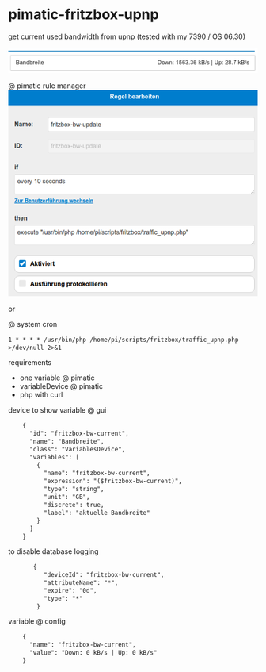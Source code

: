 # pimatic-fritzbox-upnp

get current used bandwidth from upnp (tested with my 7390 / OS 06.30)

![example](/example.png?raw=true "Example")


@ pimatic rule manager
![example pimatic rule](/rulemanager.png?raw=true "Example")

or

@ system cron
```
1 * * * * /usr/bin/php /home/pi/scripts/fritzbox/traffic_upnp.php >/dev/null 2>&1
```


requirements
- one variable @ pimatic
- variableDevice @ pimatic
- php with curl

device to show variable @ gui
````
    {
      "id": "fritzbox-bw-current",
      "name": "Bandbreite",
      "class": "VariablesDevice",
      "variables": [
        {
          "name": "fritzbox-bw-current",
          "expression": "($fritzbox-bw-current)",
          "type": "string",
          "unit": "GB",
          "discrete": true,
          "label": "aktuelle Bandbreite"
        }
      ]
    }
````

to disable database logging
````
       {
          "deviceId": "fritzbox-bw-current",
          "attributeName": "*",
          "expire": "0d",
          "type": "*"
        }
````

variable @ config
````
    {
      "name": "fritzbox-bw-current",
      "value": "Down: 0 kB/s | Up: 0 kB/s"
    }
````

